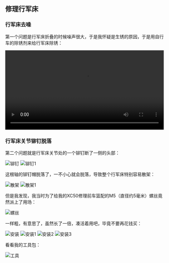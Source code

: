## 修理行军床
### 行军床去噪
第一个问题是行军床折叠的时候噪声很大，于是我怀疑是生锈的原因，于是用自行车的除锈剂来给行军床除锈：

<video src="../videos/行军床去噪.mp4" controls width="100%"></video>

### 行军床关节铆钉脱落
第二个问题就是行军床关节处的一个铆钉断了一侧的头部：

![铆钉](../images/3-维修家具/04-修理行军床/铆钉.webp)
![铆钉1](../images/3-维修家具/04-修理行军床/铆钉1.webp)

这根轴的铆钉帽脱落了，一不小心就会脱落，导致整个行军床特别容易散架：

![散架](../images/3-维修家具/04-修理行军床/散架.webp)
![散架1](../images/3-维修家具/04-修理行军床/散架1.webp)

但是我发现，我当时为了给我的XC50修理前车篮配的M5（直径约5毫米）螺丝竟然派上了用场：

![螺丝](../images/3-维修家具/04-修理行军床/螺丝.webp)

一样粗，有意思了，虽然长了一倍，凑活着用吧，毕竟不要再花钱买：

![安装](../images/3-维修家具/04-修理行军床/安装.webp)
![安装1](../images/3-维修家具/04-修理行军床/安装1.webp)
![安装2](../images/3-维修家具/04-修理行军床/安装2.webp)
![安装3](../images/3-维修家具/04-修理行军床/安装3.webp)

看看我的工具包：

![工具](../images/3-维修家具/04-修理行军床/工具.webp)